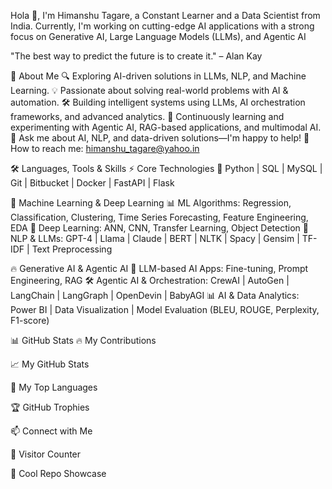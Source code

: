 Hola 👋, 
I'm Himanshu Tagare, a Constant Learner and a Data Scientist from India. Currently, I'm working on cutting-edge AI applications with a strong focus on Generative AI, Large Language Models (LLMs), and Agentic AI

"The best way to predict the future is to create it." – Alan Kay

🚀 About Me
🔍 Exploring AI-driven solutions in LLMs, NLP, and Machine Learning.
💡 Passionate about solving real-world problems with AI & automation.
🛠 Building intelligent systems using LLMs, AI orchestration frameworks, and advanced analytics.
📖 Continuously learning and experimenting with Agentic AI, RAG-based applications, and multimodal AI.
💬 Ask me about AI, NLP, and data-driven solutions—I'm happy to help!
📩 How to reach me: himanshu_tagare@yahoo.in

🛠 Languages, Tools & Skills
⚡ Core Technologies
🐍 Python | SQL | MySQL | Git | Bitbucket | Docker | FastAPI | Flask

🤖 Machine Learning & Deep Learning
📊 ML Algorithms: Regression, Classification, Clustering, Time Series Forecasting, Feature Engineering, EDA
🧠 Deep Learning: ANN, CNN, Transfer Learning, Object Detection
📜 NLP & LLMs: GPT-4 | Llama | Claude | BERT | NLTK | Spacy | Gensim | TF-IDF | Text Preprocessing

🔥 Generative AI & Agentic AI
🚀 LLM-based AI Apps: Fine-tuning, Prompt Engineering, RAG
🛠 Agentic AI & Orchestration: CrewAI | AutoGen | LangChain | LangGraph | OpenDevin | BabyAGI
📊 AI & Data Analytics: Power BI | Data Visualization | Model Evaluation (BLEU, ROUGE, Perplexity, F1-score)

📊 GitHub Stats
🔥 My Contributions

📈 My GitHub Stats

🚀 My Top Languages

🏆 GitHub Trophies

📫 Connect with Me


🎯 Visitor Counter

🚀 Cool Repo Showcase

